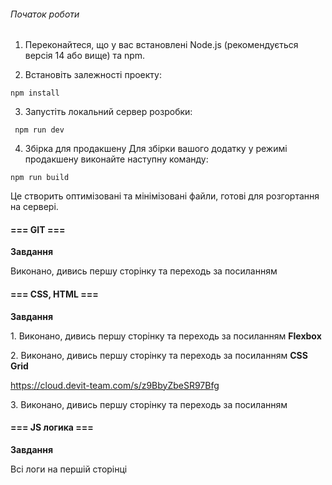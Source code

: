###### Початок роботи

1. Переконайтеся, що у вас встановлені Node.js (рекомендується версія 14 або
   вище) та npm.

2. Встановіть залежності проекту:

```
npm install
```

3. Запустіть локальний сервер розробки:

```
 npm run dev
```

4. Збірка для продакшену Для збірки вашого додатку у режимі продакшену виконайте
   наступну команду:

```
npm run build
```

Це створить оптимізовані та мінімізовані файли, готові для розгортання на
сервері.

#### **=== GIT ===**

**Завдання**

Виконано, дивись першу сторінку та переходь за посиланням

#### **=== CSS, HTML ===**

**Завдання**

1\. Виконано, дивись першу сторінку та переходь за посиланням **Flexbox**

2\. Виконано, дивись першу сторінку та переходь за посиланням **CSS Grid**

<https://cloud.devit-team.com/s/z9BbyZbeSR97Bfg>

3\. Виконано, дивись першу сторінку та переходь за посиланням

#### **=== JS логика ===**

**Завдання**

Всі логи на першій сторінці
